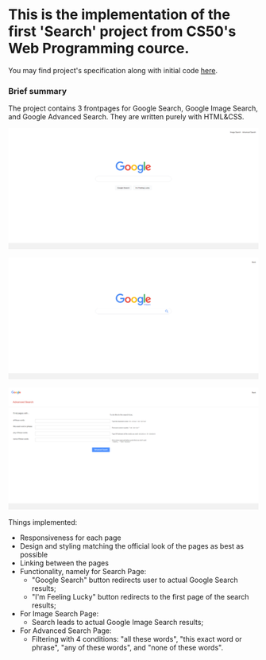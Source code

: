 # This is the implementation of the first 'Search' project from CS50's Web Programming cource.

You may find project's specification along with initial code [here](https://cs50.harvard.edu/web/2020/projects/0/search/ "CS50's site").

### Brief summary

The project contains 3 frontpages for Google Search, Google Image Search, and Google Advanced Search. They are written purely with HTML&CSS.

![Search Page](https://github.com/temirlanmur/project-0/blob/main/README-images/front-page.png)

![Image Search Page](https://github.com/temirlanmur/project-0/blob/main/README-images/image-page.png)

![Advanced Search Page](https://github.com/temirlanmur/project-0/blob/main/README-images/advanced-page.png)

Things implemented:
* Responsiveness for each page
* Design and styling matching the official look of the pages as best as possible
* Linking between the pages
* Functionality, namely for Search Page:
  - "Google Search" button redirects user to actual Google Search results;
  - "I'm Feeling Lucky" button redirects to the first page of the search results;
* For Image Search Page:
  - Search leads to actual Google Image Search results;
* For Advanced Search Page:
  - Filtering with 4 conditions: "all these words", "this exact word or phrase", "any of these words", and "none of these words".
